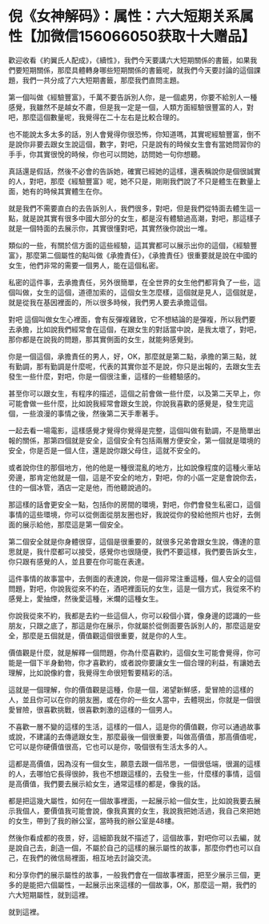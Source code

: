 # 倪《女神解码》：属性：六大短期关系属性【加微信156066050获取十大赠品】

歡迎收看《約翼氏人配成》，《續性》，我們今天要講六大短期關係的書籤，如果我們要短期關係，那麼具體轉身哪些短期關係的書籤呢，就我們今天要討論的這個課題，我們一共分成了六大短期書籤，那麼我們直問主題。

第一個叫做《經驗豐富》，千萬不要告訴別人你，是一個處男，你要不給別人一種感覺，我雖然不是越女不肅，但是我一定是一個，人類方面經驗很豐富的人，對吧，那麼這個數量呢，我覺得在二十左右是比較合理的。

也不能說太多太多的話，別人會覺得你很恐怖，你知道嗎，其實呢經驗豐富，倒不是說你非要去跟女生說這個，數字，對吧，只是說有的時候女生會有當她問習你的手手，你其實很悅的時候，你也可以問她，訪問她一句你想聽。

真話還是假話，然後不必會的告訴她，確實已經她的這樣，還表稱說你是個很誠實的人，對吧，那麼《經驗豐富》呢，她不只是，剛剛我們說了不只是體生在數量上面，她有的時候其實體生在你。

就是我們不需要直白的去告訴別人，我們很多，對吧，但是我們從特面去體生這一點，就是說其實有很多中國大部分的女生，都是沒有體驗過高潮，對吧，那這樣子就是一個特面的去展示你，其實很懂對吧，其實然後你說出一堆。

類似的一些，有關於信方面的這些經驗，這其實都可以展示出你的這個，《經驗豐富》，那麼第二個屬性的點叫做《承擔責任》，《承擔責任》很重要就是說在中國的女生，他們非常的需要一個男人，能在這個私密。

私密的這件事，去承擔責任，另外很簡單，在全世界的女生他們都背負了一些，這個叫做，女生的這個，道德加索的，這個女生怎麼樣，這個就是見人，這個就是，就是從我在基因裡面的，所以很多時候，我們男人要去承擔這個。

對吧 這個叫做女生心裡面，會有反彈複雞致，它不想結論的是彈複，所以我們要去承擔，比如說我們經常會在這個，在跟女生的對話當中說，是我太壞了，對吧，那你都是在說我的問題，那其實側面的女生，就能夠感覺到。

你是一個這個，承擔責任的男人，好，OK，那麼就是第二點，承擔的第三點，就有勤調，那有勤調是什麼呢，代表的其實你並不是說，你只是出報的，去跟女生去發生一些什麼，對吧，你是一個很注重，這樣的一些體驗感的。

甚至你可以跟女生，有程序的描述，這個之前會做一些什麼，以及第二天早上，你可能會做一些什麼，比如說我經常會跟女生說，你說我喜歡的感覺是，發生完這個，一些浪漫的事情之後，然後第二天手牽著手。

一起去看一場電影，這樣感覺才覺得你覺得是完整，這個叫做有勤調，不是簡單出報的關係，那第四個就是安全，這個安全有包括兩層方便安全，第一個就是環境的安全，你是否是一個人住，還是說你跟父母住，這就不安全的。

或者說你住的那個地方，他的他是一種很混亂的地方，比如說像程度的這種火車站旁邊，那肯定他就是一個，這是不安全的地方，對吧，你的小區一定是會說你去，住的一個冰管，酒店一定是他，而他聽說過的。

那這樣的話會更安全一點，包括你的房間的環境，對吧，你們會發生私密口，這個事情的這些環境，你可以從側面從朋友圈也好，我說從你的發給他照片也好，去側面的展示給他，那麼這是第一個安全。

第二個安全就是你身體很穿，這個是很重要的，就很多兄弟會跟女生說，傳達的意思就是，我什麼都可以接受，感覺你也很隨便，我們不要這樣，我們要告訴女生，你只跟有感覺的人，並且要在你可能在表達。

這件事情的故事當中，去側面的表達說，你是一個非常注重這種，個人安全的這個問題，對吧，你說我從來不約在，酒吧裡面玩的女生，這是一個方式，我從來不約感覺上，愛抽煙，然後愛這種，米爛的這種女生。

你說我從來不約，我都是去約一些這個人，你可以殺個小寶，像身邊的認識的一些朋友，只跟之底了，那這是你在展示，你就屬於從側面要告訴別人的，那麼這是安全，那麼是五個就是，價值觀這個很重要，就是你的人生。

價值觀是什麼，就是解釋一個問題，你為什麼喜歡約，這個女生可能會覺得，你可能是一個下半身動物，你才喜歡約，或者說你要讓女生一個合理的利益，有讓她去理解，比如說像約會，我覺得生命很短暫要精彩的活。

這就是一個理解，你的價值觀是這種，你是一個，渴望新鮮感，愛冒險的這樣的人，並且你可以在你的朋友圈，或在你的一些女人當中，去體現出，你就是一個很愛冒險，很喜歡挑戰，很喜歡刺激的這樣的一個男人。

不喜歡一層不變的這樣的生活，這樣的一個人，這是你的價值觀，你可以通過故事或說，不建議的去傳遞跟女生，那麼最後一個很重要，叫做高價值，那高價值呢，它可以是你硬價值很高，它也可以是你，吸個很有生活太多的人。

這都是高價值，因為沒有一個女生，願意去跟一個吊思，一個很低端，很漏的這樣的人，去哪怕它長得很帥，我也不想跟這樣的，去發生一些，什麼樣的事情，這個是高價值，我們要去展示給女生，通常這樣的都是，像我的話。

都是把這幾大屬性，如何在一個故事裡面，一起展示給一個女生，比如說我要去展示我個人，要價值我可能會說，像我真實的女生，我說我把她活過，我自己來把她的女生，帶到了我的辦公室，當時我的辦公室是48樓。

然後你看成都的夜景，好，這細節我就不描述了，這個故事，對吧你可以去編，就是說自己去，創造一個，不屬於自己的這樣的展示屬性的故事，那麼你們也可以自己，在我們的微信局裡面，相互地去討論交流。

和分享你們的展示屬性的故事，一般我們會在一個故事裡面，把至少展示三個，更多的是能把六個屬性，一起展示出來這樣的一個故事，OK，那麼這一期，我們的六大短期屬性，就到這裡。

就到這裡。